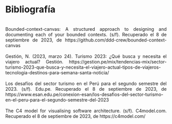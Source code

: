 <div style="text-align: justify;">
<h1><strong>Bibliografía</strong></h1>
  <br>
Bounded-context-canvas: A structured approach to designing and documenting each of your bounded contexts. (s/f). Recuperado el 8 de septiembre de 2023, de https://github.com/ddd-crew/bounded-context-canvas
<br><br>
Gestión, N. (2023, marzo 24). Turismo 2023: ¿Qué busca y necesita el viajero actual? Gestión. https://gestion.pe/mix/tendencias-mix/sector-turismo-2023-que-busca-y-necesita-el-viajero-actual-tipos-de-viajeros-tecnologia-destinos-para-semana-santa-noticia/
<br><br>
Los desafíos del sector turismo en el Perú para el segundo semestre del 2023. (s/f). Edu.pe. Recuperado el 8 de septiembre de 2023, de https://www.esan.edu.pe/conexion-esan/los-desafios-del-sector-turismo-en-el-peru-para-el-segundo-semestre-del-2023
<br><br>
The C4 model for visualising software architecture. (s/f). C4model.com. Recuperado el 8 de septiembre de 2023, de https://c4model.com/
</div>
